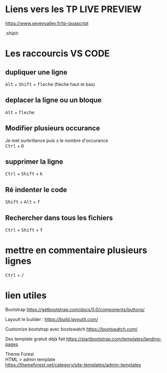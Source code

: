 # Liens vers les TP LIVE PREVIEW
https://www.sevenvalley.fr/tp-javascript  



 :shipit:  
# Les raccourcis VS CODE

## dupliquer une ligne
<kbd>Alt</kbd> + <kbd>Shift</kbd> + <kbd>fleche</kbd> (fleche haut et bas)

## deplacer la ligne ou un bloque
<kbd>Alt</kbd> +  <kbd>fleche</kbd>

## Modifier plusieurs occurance
Je met surbrillance puis x le nombre d'occurance  
<kbd>Ctrl</kbd> +  <kbd>D</kbd>  

## supprimer la ligne
<kbd>Ctrl</kbd> +  <kbd>Shift</kbd>  +  <kbd>k</kbd>  

## Ré indenter le code
<kbd>Shift</kbd> +  <kbd>Alt</kbd>  +  <kbd>f</kbd>  

## Rechercher dans tous les fichiers
<kbd>Ctrl</kbd> +  <kbd>Shift</kbd>  +  <kbd>f</kbd> 

# mettre en commentaire plusieurs lignes
<kbd>Ctrl</kbd> +  <kbd>/</kbd>

# lien utiles
Bootstrap 
https://getbootstrap.com/docs/5.0/components/buttons/

LayouIt le builder :
https://build.layoutit.com/

Customize bootstrap avec bootswatch 
https://bootswatch.com/

Des template gratuit déjà fait 
https://startbootstrap.com/templates/landing-pages

Theme Forest  
HTML > admin template  
https://themeforest.net/category/site-templates/admin-templates  
